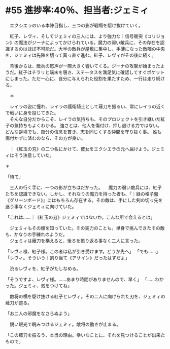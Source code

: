 # #55 進捗率:40％、担当者:ジェミィ
　エクシエラのいる本陣目指し、三つの影が戦場を駆け抜けていく。

　紅子、レヴィ、そしてジェミィの三人には、より強力な｜信号衝突《コリジョン》の魔法がジーナによってかけられている。魔力の弱い敵兵に、その存在を認識するのはほぼ不可能だ。大半の敵兵が屋敷に集中し、手薄になった敵陣の中央を、ジェミィは先陣を切って真っ直ぐ進む。紅子、レヴィがその後に続く。

　背後からは、敵兵の怒声が一際大きく響いてくる。ジーナの攻撃が始まったようだ。紅子はチラリと端末を覗き、ステータスを満足気に確認してすぐポケットにしまった。ただ一心に、自分に与えられた役割を果たすため、一行は走り続ける。

　＊

　レイラの姿に憧れ、レイラの護衛騎士として薙刀を振るい、常にレイラの近くで戦いに身を投じてきた。  
　そんな自分だからこそ、レイラの気持ちも、そのプロジェクトを引き継いだ紅子の気持ちもよくわかる。
強さとは、他人を傷付け、押し退ける力ではない。どんな逆境でも、自分の信念を貫き、志を同じくする仲間を守り抜く事。
誰も傷付かずに済むのなら、その方が良い。

　｜《紅玉の刃》の二つ名にかけて、彼女をエクシエラの元へ届けよう。ジェミィはそう決意していた。

＊

「待て」

　三人の行く手に、一つの影が立ちはだかった。
　魔力の弱い敵兵には、紅子たちを認識できない。しかし、それなりの魔力を持った者も、『｜緑の格子盤《グリーンボード》』にはもちろん存在する。その敵は、手にした剣の切っ先を迷う事なくジェミィに向けていた。

「これは……｜《紅玉の刃》ジェミィではないか。こんな所で会えるとは」

　ジェミィもその顔を知っていた。その実力のことも。単身で挑んできたその敵も、かなりの手練れのようだ。  
　ジェミィは薙刀を構えると、後ろを振り返る事なく二人に言った。

「レヴィ様、紅子様。この者は私が引き受けます。どうか先へ」
「でも……」
「レヴィ。そういう｜割り当て《アサイン》だったはずだよ」

　渋るレヴィを、紅子がたしなめる。

「そうですよ、レヴィ様。……あまり時間がありませんので、早く」
「……わかった。ジェミィ、気をつけてね」

　敵将の横を駆け抜ける紅子とレヴィ。その二人に向けられた刃を、ジェミィの薙刀が遮る。

「お二人の邪魔をなさらぬよう」

　鋭い眼光で睨みつけるジェミィ。敵将の動きが止まる。


「この薙刀を振るう、本当の理由。幸いなことに、それを見つけることが出来たもので」
